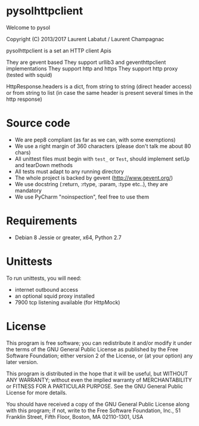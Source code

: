pysolhttpclient
============

Welcome to pysol

Copyright (C) 2013/2017 Laurent Labatut / Laurent Champagnac

pysolhttpclient is a set an HTTP client Apis

They are gevent based
They support urllib3 and geventhttpclient implementations
They support http and https
They support http proxy (tested with squid)

HttpResponse.headers is a dict, from string to string (direct header access) or from string to list (in case the same header is present several times in the http response)

Source code
===============

- We are pep8 compliant (as far as we can, with some exemptions)
- We use a right margin of 360 characters (please don't talk me about 80 chars)
- All unittest files must begin with `test_` or `Test`, should implement setUp and tearDown methods
- All tests must adapt to any running directory
- The whole project is backed by gevent (http://www.gevent.org/)
- We use docstring (:return, :rtype, :param, :type etc..), they are mandatory
- We use PyCharm "noinspection", feel free to use them

Requirements
===============

- Debian 8 Jessie or greater, x64, Python 2.7

Unittests
===============

To run unittests, you will need:

- internet outbound access
- an optional squid proxy installed
- 7900 tcp listening available (for HttpMock)

License
===============

This program is free software; you can redistribute it and/or
modify it under the terms of the GNU General Public License
as published by the Free Software Foundation; either version 2
of the License, or (at your option) any later version.

This program is distributed in the hope that it will be useful,
but WITHOUT ANY WARRANTY; without even the implied warranty of
MERCHANTABILITY or FITNESS FOR A PARTICULAR PURPOSE.  See the
GNU General Public License for more details.

You should have received a copy of the GNU General Public License
along with this program; if not, write to the Free Software
Foundation, Inc., 51 Franklin Street, Fifth Floor, Boston, MA  02110-1301, USA


